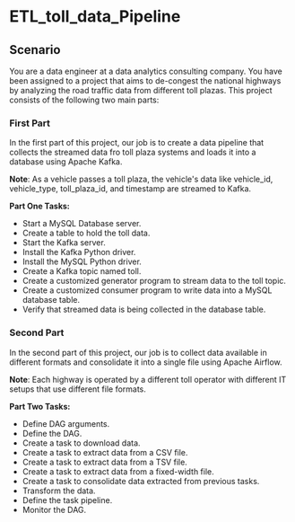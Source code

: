 # ETL_toll_data_Pipeline

## Scenario

You are a data engineer at a data analytics consulting company. You have been assigned to a project that aims to de-congest the national highways by analyzing the road traffic data from different toll plazas. This project consists of the following two main parts:

### First Part

In the first part of this project, our job is to create a data pipeline that collects the streamed data fro toll plaza systems and loads it into a database using Apache Kafka.

**Note**: As a vehicle passes a toll plaza, the vehicle's data like vehicle_id, vehicle_type, toll_plaza_id, and timestamp are streamed to Kafka.

**Part One Tasks:**

* Start a MySQL Database server.
* Create a table to hold the toll data.
* Start the Kafka server.
* Install the Kafka Python driver.
* Install the MySQL Python driver.
* Create a Kafka topic named toll.
* Create a customized generator program to stream data to the toll topic.
* Create a customized consumer program to write data into a MySQL database table.
* Verify that streamed data is being collected in the database table.

### Second Part

In the second part of this project, our job is to collect data available in different formats and consolidate it into a single file using Apache Airflow.

**Note**: Each highway is operated by a different toll operator with different IT setups that use different file formats.

**Part Two Tasks:**

* Define DAG arguments.
* Define the DAG.
* Create a task to download data.
* Create a task to extract data from a CSV file.
* Create a task to extract data from a TSV file.
* Create a task to extract data from a fixed-width file.
* Create a task to consolidate data extracted from previous tasks.
* Transform the data.
* Define the task pipeline.
* Monitor the DAG.

